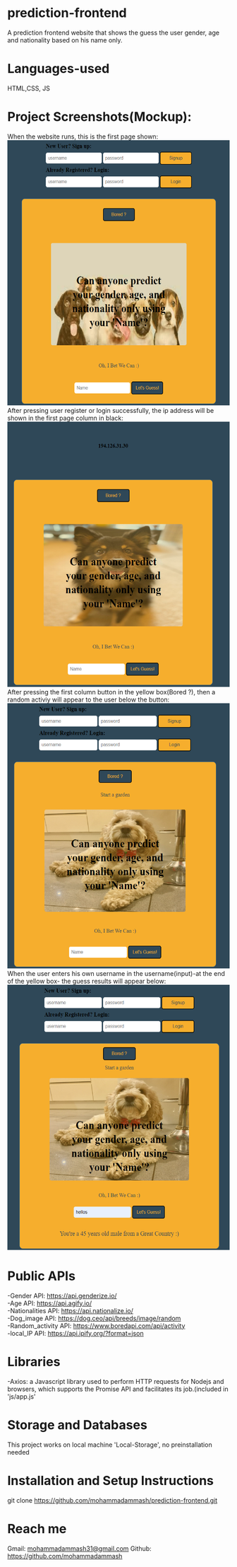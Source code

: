 # prediction-frontend
A prediction frontend website that shows the guess the user gender, age and nationality based on his name only.

# Languages-used
HTML,CSS, JS

# Project Screenshots(Mockup):
When the website runs, this is the first page shown:
<img src="./styles/images/main-hero.png" alt="hero screenshot" title="hero_image" width=700 height=600>
<br>
After pressing user register or login successfully, the ip address will be shown in the first page column in black:
<br>
<img src="./styles/images/registered-user.png" alt="interactive hero screenshot" title="hero_image" width=700 height=600>
<br>
After pressing the first column button in the yellow box(Bored ?), then a random activiy will appear to the user below the button:
<br>
<img src="./styles/images/bored-btn-api.png" alt="interactive hero screenshot" title="hero_image" width=700 height=600>
<br>
When the user enters his own username in the username(input)-at the end of the yellow box- the guess results will appear below:
<br>
<img src="./styles/images/guessing-apis.png" alt="interactive hero screenshot" title="hero_image" width=700 height=600>
<br>

# Public APIs
-Gender API: https://api.genderize.io/ <br>
-Age API: https://api.agify.io/ <br>
-Nationalities API: https://api.nationalize.io/ <br>
-Dog_image API: https://dog.ceo/api/breeds/image/random <br>
-Random_activity API: https://www.boredapi.com/api/activity <br>
-local_IP API: https://api.ipify.org/?format=json <br>

# Libraries
-Axios: a Javascript library used to perform HTTP requests for Nodejs and browsers, which supports the Promise API and facilitates its job.(included in 'js/app.js'

# Storage and Databases
This project works on local machine 'Local-Storage', no preinstallation needed

# Installation and Setup Instructions
git clone https://github.com/mohammadammash/prediction-frontend.git

# Reach me
Gmail: mohammadammash31@gmail.com
Github: https://github.com/mohammadammash
